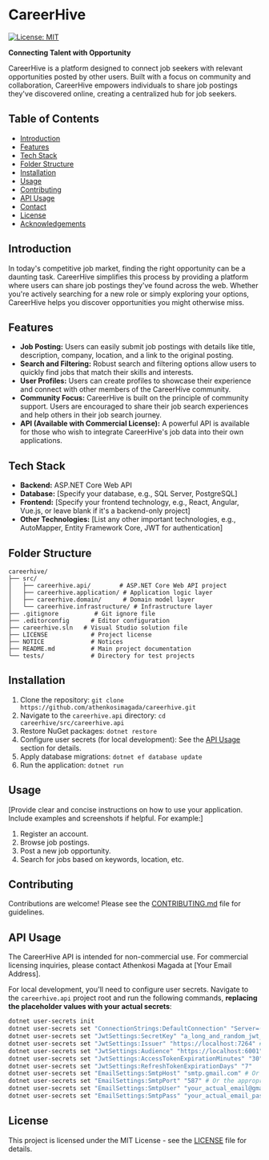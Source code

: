 # CareerHive

[![License: MIT](https://img.shields.io/badge/License-MIT-yellow.svg)](https://opensource.org/licenses/MIT)

**Connecting Talent with Opportunity**

CareerHive is a platform designed to connect job seekers with relevant opportunities posted by other users.  Built with a focus on community and collaboration, CareerHive empowers individuals to share job postings they've discovered online, creating a centralized hub for job seekers.

## Table of Contents

- [Introduction](#introduction)
- [Features](#features)
- [Tech Stack](#tech-stack)
- [Folder Structure](#folder-structure)
- [Installation](#installation)
- [Usage](#usage)
- [Contributing](#contributing)
- [API Usage](#api-usage)
- [Contact](#contact)
- [License](#license)
- [Acknowledgements](#acknowledgements)

## Introduction

In today's competitive job market, finding the right opportunity can be a daunting task. CareerHive simplifies this process by providing a platform where users can share job postings they've found across the web.  Whether you're actively searching for a new role or simply exploring your options, CareerHive helps you discover opportunities you might otherwise miss.

## Features

- **Job Posting:** Users can easily submit job postings with details like title, description, company, location, and a link to the original posting.
- **Search and Filtering:**  Robust search and filtering options allow users to quickly find jobs that match their skills and interests.
- **User Profiles:** Users can create profiles to showcase their experience and connect with other members of the CareerHive community.
- **Community Focus:** CareerHive is built on the principle of community support.  Users are encouraged to share their job search experiences and help others in their job search journey.
- **API (Available with Commercial License):**  A powerful API is available for those who wish to integrate CareerHive's job data into their own applications.

## Tech Stack

- **Backend:** ASP.NET Core Web API
- **Database:** [Specify your database, e.g., SQL Server, PostgreSQL]
- **Frontend:** [Specify your frontend technology, e.g., React, Angular, Vue.js, or leave blank if it's a backend-only project]
- **Other Technologies:** [List any other important technologies, e.g., AutoMapper, Entity Framework Core, JWT for authentication]

## Folder Structure

```paintext
careerhive/
├── src/
│   ├── careerhive.api/        # ASP.NET Core Web API project
│   ├── careerhive.application/ # Application logic layer
│   ├── careerhive.domain/      # Domain model layer
│   └── careerhive.infrastructure/ # Infrastructure layer
├── .gitignore          # Git ignore file
├── .editorconfig      # Editor configuration
├── careerhive.sln   # Visual Studio solution file
├── LICENSE            # Project license
├── NOTICE             # Notices
├── README.md          # Main project documentation
└── tests/             # Directory for test projects
```

## Installation

1. Clone the repository: `git clone https://github.com/athenkosimagada/careerhive.git`
2. Navigate to the `careerhive.api` directory: `cd careerhive/src/careerhive.api`
3. Restore NuGet packages: `dotnet restore`
4. Configure user secrets (for local development):  See the [API Usage](#api-usage) section for details.
5. Apply database migrations: `dotnet ef database update`
6. Run the application: `dotnet run`

## Usage

[Provide clear and concise instructions on how to use your application. Include examples and screenshots if helpful.  For example:]

1. Register an account.
2. Browse job postings.
3. Post a new job opportunity.
4. Search for jobs based on keywords, location, etc.

## Contributing

Contributions are welcome! Please see the [CONTRIBUTING.md](CONTRIBUTING.md) file for guidelines.

## API Usage

The CareerHive API is intended for non-commercial use.  For commercial licensing inquiries, please contact Athenkosi Magada at [Your Email Address].

For local development, you'll need to configure user secrets. Navigate to the `careerhive.api` project root and run the following commands, **replacing the placeholder values with your actual secrets**:

```bash
dotnet user-secrets init
dotnet user-secrets set "ConnectionStrings:DefaultConnection" "Server=(localdb)\\mssqllocaldb;Database=CareerHiveDb;Trusted_Connection=True;MultipleActiveResultSets=true"
dotnet user-secrets set "JwtSettings:SecretKey" "a_long_and_random_jwt_secret_key_that_you_generate_and_keep_safe"  # **REPLACE THIS WITH A REAL SECRET**
dotnet user-secrets set "JwtSettings:Issuer" "https://localhost:7264" # Or your API's URL
dotnet user-secrets set "JwtSettings:Audience" "https://localhost:6001" # Or your client's URL
dotnet user-secrets set "JwtSettings:AccessTokenExpirationMinutes" "30"
dotnet user-secrets set "JwtSettings:RefreshTokenExpirationDays" "7"
dotnet user-secrets set "EmailSettings:SmtpHost" "smtp.gmail.com" # Or your email provider's SMTP host
dotnet user-secrets set "EmailSettings:SmtpPort" "587" # Or the appropriate port
dotnet user-secrets set "EmailSettings:SmtpUser" "your_actual_email@gmail.com" # Your actual email
dotnet user-secrets set "EmailSettings:SmtpPass" "your_actual_email_password_or_app_password" # Your email password or app password (Gmail)
```

## License
This project is licensed under the MIT License - see the [LICENSE](LICENSE) file for details.

